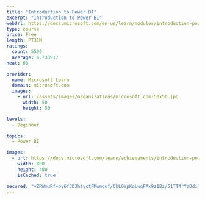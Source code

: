 ```yaml
---
title: "Introduction to Power BI"
excerpt: "Introduction to Power BI"
webUrl: https://docs.microsoft.com/en-us/learn/modules/introduction-power-bi/
type: course
price: Free
length: PT31M
ratings:
  count: 5596
  average: 4.733917
heat: 68

provider:
  name: Microsoft Learn
  domain: microsoft.com
  images:
    - url: /assets/images/organizations/microsoft.com-50x50.jpg
      width: 50
      height: 50

levels:
  - Beginner

topics:
  - Power BI

images:
  - url: https://docs.microsoft.com/learn/achievements/introduction-power-bi-social.png
    width: 800
    height: 400
    isCached: true

secured: "vZRWmuRf+by6f3D3htyctFMwmquf/CbL0YpKoLwgFAk9z1Bz/51TT4rYzDdilckLBzSPYxtwryI2AM/hNESQovcVrptgJ5oRcZez7xJxIArfH38zhajfohhd6JBKPxADC8iYCwSUwEiBkSNUTBCQcscwAvWXvcwSU067bXfi95lrd4yMPBr8WN8iNO542ibY4mAznqwuECO+WiOXUdjFOCz1dRjM2SsnT2WOfojuqhVBYC/RE/bQNk9i94eg5i1OHJZ9GxekAWK1aq7NiL2s5bb91LVusqXLfHUY2E+LXoK3sRhAIonNROiIOJEpisLG28nfRguzBQ1+xYgiCCs/Dg3dZ8NwU1wkLwL1s2U3Nv00BiKksH3bYV2I5f03OFmn0RXmuC9N4M6kHMmNyGqSd/DLq7C92/Gszlg965r5wY0=;T4xIvUyyDNDqI8XKwmJrOg=="
---
```



